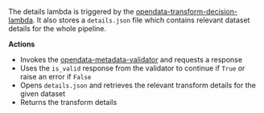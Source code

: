 The details lambda is triggered by the [opendata-transform-decision-lambda](https://github.com/ONS-OpenData/dp-opendata-upload/blob/main/opendata-transform-decision-lambda). It also stores a `details.json` file which contains relevant dataset details for the whole pipeline.

**Actions**
- Invokes the [opendata-metadata-validator](https://github.com/ONS-OpenData/dp-opendata-upload/blob/main/opendata-metadata-validator) and requests a response
- Uses the `is_valid` response from the validator to continue if `True` or raise an error if `False`
- Opens `details.json` and retrieves the relevant transform details for the given dataset
- Returns the transform details
